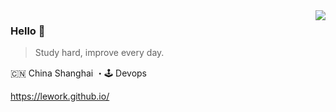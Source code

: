 
<img align="right" src="https://github-readme-stats.vercel.app/api?username=lework&show_icons=true&hide_title=true" />

### Hello 👋

> Study hard, improve every day.

🇨🇳 China Shanghai ・🕹 Devops

https://lework.github.io/